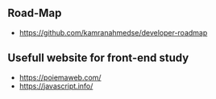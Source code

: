 ## Road-Map  
* https://github.com/kamranahmedse/developer-roadmap  

## Usefull website for front-end study
* https://poiemaweb.com/  
* https://javascript.info/  
